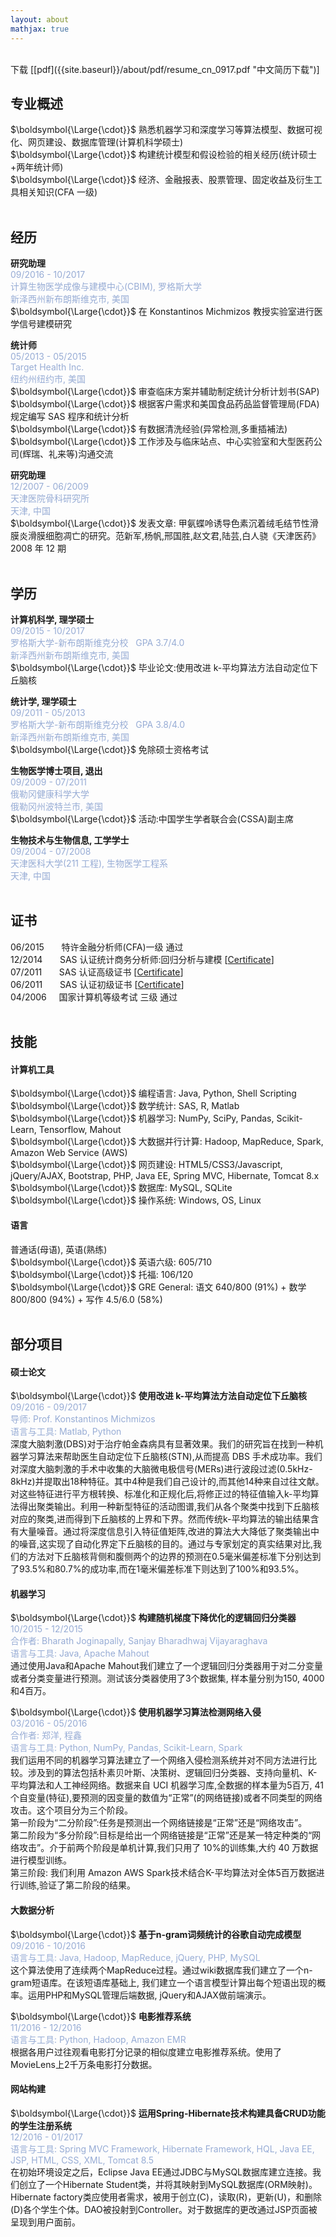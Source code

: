 ```yaml
---
layout: about
mathjax: true
---
```


<br>
下载 [[pdf]({{site.baseurl}}/about/pdf/resume_cn_0917.pdf "中文简历下载")]

<br>

## 专业概述
$\boldsymbol{\Large{\cdot}}$ 熟悉机器学习和深度学习等算法模型、数据可视化、网页建设、数据库管理(计算机科学硕士)<br>
$\boldsymbol{\Large{\cdot}}$ 构建统计模型和假设检验的相关经历(统计硕士+两年统计师)<br>
$\boldsymbol{\Large{\cdot}}$ 经济、金融报表、股票管理、固定收益及衍生工具相关知识(CFA 一级)<br><br>


## 经历
**研究助理**<br>
<span style="color:#97acd5">09/2016 - 10/2017</span><br>
<span style="color:#97acd5">计算生物医学成像与建模中心(CBIM), 罗格斯大学</span><br>
<span style="color:#97acd5">新泽西州新布朗斯维克市, 美国</span><br>
$\boldsymbol{\Large{\cdot}}$ 在 Konstantinos Michmizos 教授实验室进行医学信号建模研究<br>

**统计师**<br>
<span style="color:#97acd5">05/2013 - 05/2015</span><br>
<span style="color:#97acd5">Target Health Inc.</span><br>
<span style="color:#97acd5">纽约州纽约市, 美国</span><br>
$\boldsymbol{\Large{\cdot}}$ 审查临床方案并辅助制定统计分析计划书(SAP)<br>
$\boldsymbol{\Large{\cdot}}$ 根据客户需求和美国食品药品监督管理局(FDA)规定编写 SAS 程序和统计分析<br>
$\boldsymbol{\Large{\cdot}}$ 有数据清洗经验(异常检测,多重插補法)<br>
$\boldsymbol{\Large{\cdot}}$ 工作涉及与临床站点、中心实验室和大型医药公司(辉瑞、礼来等)沟通交流<br>

**研究助理**<br>
<span style="color:#97acd5">12/2007 - 06/2009</span><br>
<span style="color:#97acd5">天津医院骨科研究所</span><br>
<span style="color:#97acd5">天津, 中国</span><br>
$\boldsymbol{\Large{\cdot}}$ 发表文章: 甲氨蝶呤诱导色素沉着绒毛结节性滑膜炎滑膜细胞凋亡的研究。范新军,杨帆,邢国胜,赵文君,陆芸,白人骁《天津医药》2008 年 12 期
<br><br>

## 学历
**计算机科学, 理学硕士**<br>
<span style="color:#97acd5">09/2015 - 10/2017</span><br>
<span style="color:#97acd5">罗格斯大学-新布朗斯维克分校 &nbsp; GPA 3.7/4.0</span><br>
<span style="color:#97acd5">新泽西州新布朗斯维克市, 美国</span><br>
$\boldsymbol{\Large{\cdot}}$ 毕业论文:使用改进 k-平均算法方法自动定位下丘脑核<br>

**统计学, 理学硕士**<br>
<span style="color:#97acd5">09/2011 - 05/2013</span><br>
<span style="color:#97acd5">罗格斯大学-新布朗斯维克分校 &nbsp; GPA 3.8/4.0</span><br>
<span style="color:#97acd5">新泽西州新布朗斯维克市, 美国</span><br>
$\boldsymbol{\Large{\cdot}}$ 免除硕士资格考试<br>

**生物医学博士项目, 退出**<br>
<span style="color:#97acd5">09/2009 - 07/2011</span><br>
<span style="color:#97acd5">俄勒冈健康科学大学</span><br>
<span style="color:#97acd5">俄勒冈州波特兰市, 美国</span><br>
$\boldsymbol{\Large{\cdot}}$ 活动:中国学生学者联合会(CSSA)副主席<br>

**生物技术与生物信息, 工学学士**<br>
<span style="color:#97acd5">09/2004 - 07/2008</span><br>
<span style="color:#97acd5">天津医科大学(211 工程), 生物医学工程系</span><br>
<span style="color:#97acd5">天津, 中国</span>
<br><br>

## 证书
06/2015 &nbsp;&nbsp;&nbsp;&nbsp;&nbsp; 特许金融分析师(CFA)一级 通过<br>
12/2014 &nbsp;&nbsp;&nbsp;&nbsp;&nbsp; SAS 认证统计商务分析师:回归分析与建模 [[Certificate](https://www.youracclaim.com/badges/0a82ce04-c5b0-4a63-bc18-73c1421b0bce/linked_in_profile "SAS Regression and Modeling")]<br>
07/2011 &nbsp;&nbsp;&nbsp;&nbsp;&nbsp; SAS 认证高级证书 [[Certificate](https://www.youracclaim.com/badges/5d7fcc30-d5df-4197-a18b-69783c8a0745/linked_in_profile "SAS ® Certified Advanced Programmer")]<br>
06/2011 &nbsp;&nbsp;&nbsp;&nbsp;&nbsp; SAS 认证初级证书 [[Certificate](https://www.youracclaim.com/badges/e340f7e8-39d7-4781-98e5-8b66788b6799/linked_in_profile "SAS ® Certified Base Programmer")]<br>
04/2006 &nbsp;&nbsp;&nbsp; 国家计算机等级考试 三级 通过
<br><br>

## 技能
#### 计算机工具
$\boldsymbol{\Large{\cdot}}$ 编程语言: Java, Python, Shell Scripting<br>
$\boldsymbol{\Large{\cdot}}$ 数学统计: SAS, R, Matlab<br>
$\boldsymbol{\Large{\cdot}}$ 机器学习: NumPy, SciPy, Pandas, Scikit-Learn, Tensorflow, Mahout<br>
$\boldsymbol{\Large{\cdot}}$ 大数据并行计算: Hadoop, MapReduce, Spark, Amazon Web Service (AWS)<br>
$\boldsymbol{\Large{\cdot}}$ 网页建设: HTML5/CSS3/Javascript, jQuery/AJAX, Bootstrap, PHP, Java EE, Spring MVC, Hibernate, Tomcat 8.x<br>
$\boldsymbol{\Large{\cdot}}$ 数据库: MySQL, SQLite<br>
$\boldsymbol{\Large{\cdot}}$ 操作系统: Windows, OS, Linux<br>

#### 语言
普通话(母语), 英语(熟练)<br>
$\boldsymbol{\Large{\cdot}}$ 英语六级: 605/710<br>
$\boldsymbol{\Large{\cdot}}$ 托福: 106/120<br>
$\boldsymbol{\Large{\cdot}}$ GRE General: 语文 640/800 (91%) + 数学 800/800 (94%) + 写作 4.5/6.0 (58%)<br><br>

## 部分项目
#### 硕士论文
$\boldsymbol{\Large{\cdot}}$ **使用改进 k-平均算法方法自动定位下丘脑核**<br>
<span style="color:#97acd5">09/2016 - 09/2017</span><br>
<span style="color:#97acd5">导师: Prof. Konstantinos Michmizos</span><br>
<span style="color:#97acd5">语言与工具: Matlab, Python</span><br>
深度大脑刺激(DBS)对于治疗帕金森病具有显著效果。我们的研究旨在找到一种机器学习算法来帮助医生自动定位下丘脑核(STN),从而提高 DBS 手术成功率。我们对深度大脑刺激的手术中收集的大脑微电极信号(MERs)进行波段过滤(0.5kHz-8kHz)并提取出18种特征。其中4种是我们自己设计的,而其他14种来自过往文献。对这些特征进行平方根转换、标准化和正规化后,将修正过的特征值输入k-平均算法得出聚类输出。利用一种新型特征的活动图谱,我们从各个聚类中找到下丘脑核对应的聚类,进而得到下丘脑核的上界和下界。然而传统k-平均算法的输出结果含有大量噪音。通过将深度信息引入特征值矩阵,改进的算法大大降低了聚类输出中的噪音,这实现了自动化界定下丘脑核的目的。通过与专家划定的真实结果对比,我们的方法对下丘脑核背侧和腹侧两个的边界的预测在0.5毫米偏差标准下分别达到了93.5%和80.7%的成功率,而在1毫米偏差标准下则达到了100%和93.5%。<br>

#### 机器学习
$\boldsymbol{\Large{\cdot}}$ **构建随机梯度下降优化的逻辑回归分类器**<br>
<span style="color:#97acd5">10/2015 - 12/2015</span><br>
<span style="color:#97acd5">合作者: Bharath Joginapally, Sanjay Bharadhwaj Vijayaraghava</span><br>
<span style="color:#97acd5">语言与工具: Java, Apache Mahout</span><br>
通过使用Java和Apache Mahout我们建立了一个逻辑回归分类器用于对二分变量或者分类变量进行预测。测试该分类器使用了3个数据集, 样本量分别为150, 4000和4百万。<br>

$\boldsymbol{\Large{\cdot}}$ **使用机器学习算法检测网络入侵**<br>
<span style="color:#97acd5">03/2016 - 05/2016</span><br>
<span style="color:#97acd5">合作者: 郑洋, 程鑫</span><br>
<span style="color:#97acd5">语言与工具: Python, NumPy, Pandas, Scikit-Learn, Spark</span><br>
我们运用不同的机器学习算法建立了一个网络入侵检测系统并对不同方法进行比较。涉及到的算法包括朴素贝叶斯、决策树、逻辑回归分类器、支持向量机、K-平均算法和人工神经网络。数据来自 UCI 机器学习库,全数据的样本量为5百万, 41个自变量(特征),要预测的因变量的数值为“正常”(的网络链接)或者不同类型的网络攻击。这个项目分为三个阶段。<br>
第一阶段为“二分阶段”:任务是预测出一个网络链接是“正常”还是“网络攻击”。<br>
第二阶段为“多分阶段”:目标是给出一个网络链接是“正常”还是某一特定种类的“网络攻击”。介于前两个阶段是单机计算,我们只用了 10%的训练集,大约 40 万数据进行模型训练。<br>
第三阶段: 我们利用 Amazon AWS Spark技术结合K-平均算法对全体5百万数据进行训练,验证了第二阶段的结果。<br>

#### 大数据分析
$\boldsymbol{\Large{\cdot}}$ **基于n-gram词频统计的谷歌自动完成模型**<br>
<span style="color:#97acd5">09/2016 - 10/2016</span><br>
<span style="color:#97acd5">语言与工具: Java, Hadoop, MapReduce, jQuery, PHP, MySQL</span><br>
这个算法使用了连续两个MapReduce过程。通过wiki数据库我们建立了一个n-gram短语库。在该短语库基础上, 我们建立一个语言模型计算出每个短语出现的概率。运用PHP和MySQL管理后端数据, jQuery和AJAX做前端演示。<br>

$\boldsymbol{\Large{\cdot}}$ **电影推荐系统**<br>
<span style="color:#97acd5">11/2016 - 12/2016</span><br>
<span style="color:#97acd5">语言与工具: Python, Hadoop, Amazon EMR</span><br>
根据各用户过往观看电影打分记录的相似度建立电影推荐系统。使用了MovieLens上2千万条电影打分数据。<br>

#### 网站构建
$\boldsymbol{\Large{\cdot}}$ **运用Spring-Hibernate技术构建具备CRUD功能的学生注册系统**<br>
<span style="color:#97acd5">12/2016 - 01/2017</span><br>
<span style="color:#97acd5">语言与工具: Spring MVC Framework, Hibernate Framework, HQL, Java EE, JSP, HTML, CSS, XML, Tomcat 8.5</span><br>
在初始环境设定之后，Eclipse Java EE通过JDBC与MySQL数据库建立连接。我们创立了一个Hibernate Student类，并将其映射到MySQL数据库(ORM映射)。Hibernate factory类应使用者需求，被用于创立(C)，读取(R)，更新(U)，和删除(D)各个学生个体。DAO被投射到Controller。对于数据库的更改通过JSP页面被呈现到用户面前。<br>

<br><br><br><br><br>
